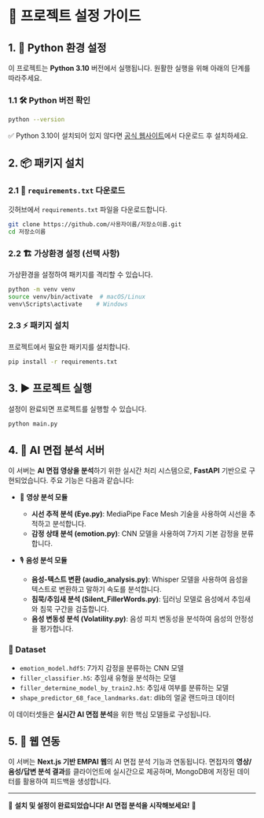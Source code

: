 # 🚀 프로젝트 설정 가이드

## 1. 🐍 Python 환경 설정
이 프로젝트는 **Python 3.10** 버전에서 실행됩니다. 원활한 실행을 위해 아래의 단계를 따라주세요.

### 1.1 🛠 Python 버전 확인
```sh
python --version
```
✅ Python 3.10이 설치되어 있지 않다면 [공식 웹사이트](https://www.python.org/downloads/)에서 다운로드 후 설치하세요.

## 2. 📦 패키지 설치
### 2.1 🔽 `requirements.txt` 다운로드
깃허브에서 `requirements.txt` 파일을 다운로드합니다.

```sh
git clone https://github.com/사용자이름/저장소이름.git
cd 저장소이름
```

### 2.2 🏗 가상환경 설정 (선택 사항)
가상환경을 설정하여 패키지를 격리할 수 있습니다.

```sh
python -m venv venv
source venv/bin/activate  # macOS/Linux
venv\Scripts\activate    # Windows
```

### 2.3 ⚡ 패키지 설치
프로젝트에서 필요한 패키지를 설치합니다.

```sh
pip install -r requirements.txt
```

## 3. ▶ 프로젝트 실행
설정이 완료되면 프로젝트를 실행할 수 있습니다.

```sh
python main.py
```

## 4. 🤖 AI 면접 분석 서버
이 서버는 **AI 면접 영상을 분석**하기 위한 실시간 처리 시스템으로, **FastAPI** 기반으로 구현되었습니다. 주요 기능은 다음과 같습니다:

- 🎥 **영상 분석 모듈**
  - **시선 추적 분석 (Eye.py)**: MediaPipe Face Mesh 기술을 사용하여 시선을 추적하고 분석합니다.
  - **감정 상태 분석 (emotion.py)**: CNN 모델을 사용하여 7가지 기본 감정을 분류합니다.

- 🎙 **음성 분석 모듈**
  - **음성-텍스트 변환 (audio_analysis.py)**: Whisper 모델을 사용하여 음성을 텍스트로 변환하고 말하기 속도를 분석합니다.
  - **침묵/추임새 분석 (Silent_FillerWords.py)**: 딥러닝 모델로 음성에서 추임새와 침묵 구간을 검출합니다.
  - **음성 변동성 분석 (Volatility.py)**: 음성 피치 변동성을 분석하여 음성의 안정성을 평가합니다.

### 📂 Dataset
- `emotion_model.hdf5`: 7가지 감정을 분류하는 CNN 모델
- `filler_classifier.h5`: 추임새 유형을 분석하는 모델
- `filler_determine_model_by_train2.h5`: 추임새 여부를 분류하는 모델
- `shape_predictor_68_face_landmarks.dat`: dlib의 얼굴 랜드마크 데이터

이 데이터셋들은 **실시간 AI 면접 분석**을 위한 핵심 모델들로 구성됩니다.

## 5. 🔗 웹 연동
이 서버는 **Next.js 기반 EMPAI 웹**의 AI 면접 분석 기능과 연동됩니다. 면접자의 **영상/음성/답변 분석 결과**를 클라이언트에 실시간으로 제공하며, MongoDB에 저장된 데이터를 활용하여 피드백을 생성합니다.

---
🎉 **설치 및 설정이 완료되었습니다! AI 면접 분석을 시작해보세요!** 🚀
